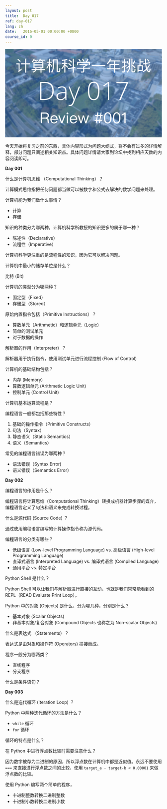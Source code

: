 ```yaml
---
layout: post
title:  Day 017
ref: day-017
lang: zh
date:   2016-05-01 00:00:00 +0800
course_id: 0
---
```


![](/images/Day017.png)

今天开始将复习之前的东西，具体内容形式为问题大纲式，将不会有过多的详情解释，部分问题只阐述相关知识点。具体问题详情请大家到论坛中找到相应天数的内容阅读即可。

**Day 001**

什么是计算机思维 （Computational Thinking）？

计算模式思维指把任何问题都当做可以被数字和公式去解决的数学问题来处理。

计算机能为我们做什么事情？

- 计算
- 存储

知识的种类分为哪两种，计算机科学所教授的知识更多的属于哪一种？

- 陈述性（Declarative）
- 流程性（Imperative）

计算机科学更注重的是流程性的知识，因为它可以解决问题。

计算机中最小的储存单位是什么？

比特 (Bit)

计算机的类型分为哪两种？

- 固定型（Fixed）
- 存储型（Stored）

原始内置指令包括（Primitive Instructions）？

- 算数单元（Arithmetic）和逻辑单元（Logic）
- 简单的测试单元
- 对于数据的操作

解析器的作用（Interpreter）？

解析器用于执行指令，使用测试单元进行流程控制 (Flow of Control)

计算机的基础结构包括？

- 内存 (Memory)
- 算数逻辑单元 (Arithmetic Logic Unit)
- 控制单元 (Control Unit)

计算机基本运算流程是？

编程语言一般都包括那些特性？

1. 基础的操作指令（Primitive Constructs）
2. 句法（Syntax）
3. 静态语义（Static Semantics）
4. 语义（Semantics）

常见的编程语言错误为哪两种？

- 语法错误（Syntax Error)
- 语义错误（Semantics Error）

**Day 002**

编程语言的作用是什么？

编程语言将计算思维（Computational Thinking）转换成机器计算步骤的媒介，编程语言定义了句法和语义来完成转换过程。

什么是源代码 (Source Code) ？

通过使用编程语言编写的计算操作指令称为源代码。

编程语言的分类有哪些？

- 低级语言 (Low-level Programming Language) vs. 高级语言 (High-level Programming Language)
- 直译式语言 (Interpreted Language) vs. 编译式语言 (Compiled Language)
- 通用平台 vs. 特定平台

Python Shell 是什么？

Python Shell 可以让我们与解析器进行直接的互动，也就是我们常常能看到的 REPL（READ Evaluate Print Loop）。

Python 中的对象 (Objects) 是什么，分为哪几种，分别是什么？

- 基本对象 (Scalar Objects)
- 非基本对象/复合对象 (Compound Objects 也称之为 Non-scalar Objects)

什么是表达式 （Statements）？

表达式是由对象和操作符 (Operators) 拼接而成。

程序一般分为哪两类？

- 直线程序
- 分支程序

什么是条件语句？

**Day 003**

什么是迭代循环 (Iteration Loop) ？

Python 中两种迭代循环的方法是什么？

- `while` 循环
- `for` 循环

循环的特点是什么？

在 Python 中进行浮点数比较时需要注意什么？

因为数字被存为二进制的原因，所以浮点数在计算机中都是近似值。永远不要使用 `===` 来直接进行浮点数之间的比较，使用 `target_a - target-b < 0.00001` 来做浮点数的比较。

使用 Python 编写两个简单的程序，

- 十进制整数转换二进制整数
- 十进制小数转换二进制小数
